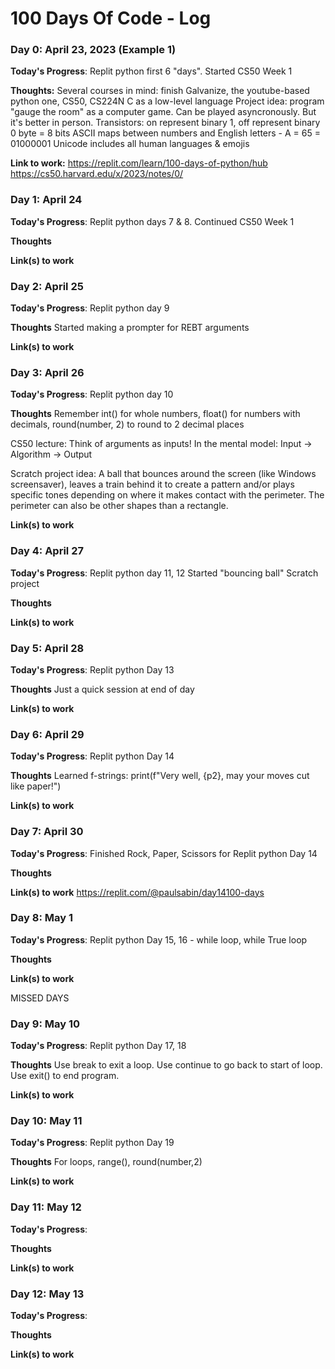 # 100 Days Of Code - Log

### Day 0: April 23, 2023 (Example 1)

**Today's Progress**: Replit python first 6 "days". Started CS50 Week 1

**Thoughts:** Several courses in mind: finish Galvanize, the youtube-based python one, CS50, CS224N
C as a low-level language
Project idea: program "gauge the room" as a computer game. Can be played asyncronously. But it's better in person.
Transistors: on represent binary 1, off represent binary 0
byte = 8 bits
ASCII maps between numbers and English letters - A = 65 = 01000001
Unicode includes all human languages & emojis

**Link to work:** https://replit.com/learn/100-days-of-python/hub
https://cs50.harvard.edu/x/2023/notes/0/


### Day 1: April 24

**Today's Progress**: Replit python days 7 & 8. Continued CS50 Week 1 

**Thoughts** 

**Link(s) to work**


### Day 2: April 25

**Today's Progress**: Replit python day 9 

**Thoughts** Started making a prompter for REBT arguments

**Link(s) to work**


### Day 3: April 26

**Today's Progress**: Replit python day 10

**Thoughts**  Remember int() for whole numbers, float() for numbers with decimals, round(number, 2) to round to 2 decimal places

CS50 lecture: Think of arguments as inputs! In the mental model:
Input -> Algorithm -> Output

Scratch project idea: A ball that bounces around the screen (like Windows screensaver), leaves a train behind it to create a pattern and/or plays specific tones depending on where it makes contact with the perimeter. The perimeter can also be other shapes than a rectangle.

**Link(s) to work**


### Day 4: April 27

**Today's Progress**: Replit python day 11, 12
Started "bouncing ball" Scratch project

**Thoughts** 

**Link(s) to work**


### Day 5: April 28

**Today's Progress**: Replit python Day 13

**Thoughts** Just a quick session at end of day

**Link(s) to work**


### Day 6: April 29

**Today's Progress**: Replit python Day 14

**Thoughts** Learned f-strings: 
print(f"Very well, {p2}, may your moves cut like paper!")

**Link(s) to work**


### Day 7: April 30

**Today's Progress**: Finished Rock, Paper, Scissors for Replit python Day 14

**Thoughts** 

**Link(s) to work** https://replit.com/@paulsabin/day14100-days


### Day 8: May 1

**Today's Progress**: Replit python Day 15, 16 - while loop, while True loop

**Thoughts** 

**Link(s) to work**

MISSED DAYS

### Day 9: May 10

**Today's Progress**: Replit python Day 17, 18

**Thoughts**  Use break to exit a loop. Use continue to go back to start of loop. Use exit() to end program.

**Link(s) to work**


### Day 10: May 11

**Today's Progress**: Replit python Day 19

**Thoughts** For loops, range(), round(number,2)

**Link(s) to work**


### Day 11: May 12

**Today's Progress**: 

**Thoughts** 

**Link(s) to work**


### Day 12: May 13

**Today's Progress**: 

**Thoughts** 

**Link(s) to work**
